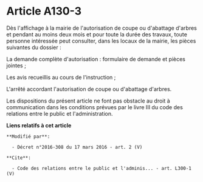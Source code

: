 # Article A130-3

Dès l'affichage à la mairie de l'autorisation de coupe ou d'abattage d'arbres et pendant au moins deux mois et pour toute la
durée des travaux, toute personne intéressée peut consulter, dans les locaux de la mairie, les pièces suivantes du dossier : 

La demande complète d'autorisation : formulaire de demande et pièces jointes ; 

Les avis recueillis au cours de l'instruction ; 

L'arrêté accordant l'autorisation de coupe ou d'abattage d'arbres. 

Les dispositions du présent article ne font pas obstacle au droit à communication dans les conditions prévues par le livre
III du code des relations entre le public et l'administration.

**Liens relatifs à cet article**

	**Modifié par**:

	  - Décret n°2016-308 du 17 mars 2016 - art. 2 (V)

	**Cite**:

	  - Code des relations entre le public et l'adminis... - art. L300-1 (V)
